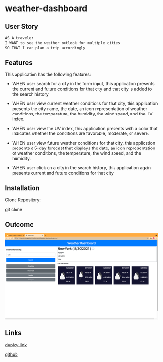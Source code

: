 # weather-dashboard

## User Story

```
AS A traveler
I WANT to see the weather outlook for multiple cities
SO THAT I can plan a trip accordingly
```

## Features
This application has the following features:

* WHEN user search for a city in the form input, this application presents the current and future conditions for that city and that city is added to the search history.

* WHEN user view current weather conditions for that city, this application presents the city name, the date, an icon representation of weather conditions, the temperature, the humidity, the wind speed, and the UV index.

* WHEN user view the UV index, this application presents with a color that indicates whether the conditions are favorable, moderate, or severe.

* WHEN user view future weather conditions for that city, this application presents a 5-day forecast that displays the date, an icon representation of weather conditions, the temperature, the wind speed, and the humidity.

* WHEN user click on a city in the search history, this application again presents current and future conditions for that city.

## Installation

Clone Repository:

git clone 

## Outcome
![screenshot](weather-dashboard/mockup.png)

## Links
[deploy link](https://yinping-520.github.io/weather-dashboard/)

[github](https://github.com/yinping-520/weather-dashboard)

